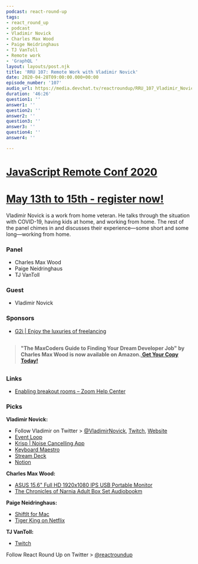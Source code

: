 ```yaml
---
podcast: react-round-up
tags:
- react_round_up
- podcast
- Vladimir Novick
- Charles Max Wood
- Paige Neidringhaus
- TJ VanToll
- Remote work
- 'GraphQL '
layout: layouts/post.njk
title: 'RRU 107: Remote Work with Vladimir Novick'
date: 2020-04-28T09:00:00.000+00:00
episode_number: '107'
audio_url: https://media.devchat.tv/reactroundup/RRU_107_Vladimir_Novick.mp3
duration: '46:26'
question1: ''
answer1: ''
question2: ''
answer2: ''
question3: ''
answer3: ''
question4: ''
answer4: ''

---
```

# [JavaScript Remote Conf 2020](https://devchat.tv/conferences/javascript-remote-2020/ "JavaScript Remote Conf 2020")

# [May 13th to 15th - register now!](https://devchat.tv/conferences/javascript-remote-2020/ "JavaScript Remote Conf 2020")

Vladimir Novick is a work from home veteran. He talks through the situation with COVID-19, having kids at home, and working from home. The rest of the panel chimes in and discusses their experience—some short and some long—working from home.

### **Panel**

* Charles Max Wood
* Paige Neidringhaus
* TJ VanToll

### **Guest**

* Vladimir Novick

### **Sponsors**

* [G2i | Enjoy the luxuries of freelancing](https://www.g2i.co/?utm_source=React_Roundup&utm_medium=Podcast&utm_campaign=DevCha)

## 

> **"The MaxCoders Guide to Finding Your Dream Developer Job" by Charles Max Wood is now available on Amazon.**[ **Get Your Copy Today!**](https://www.amazon.com/gp/product/B081MBL5C9/ref=as_li_ss_tl?ie=UTF8&linkCode=sl1&tag=devchattv-20&linkId=9d61363241636e2546ef46abba198746&language=en_US)

## 

### **Links**

* [Enabling breakout rooms – Zoom Help Center](https://support.zoom.us/hc/en-us/articles/206476093-Getting-Started-with-Video-Breakout-Rooms)

### **Picks**

**Vladimir Novick:**

* Follow Vladimir on Twitter > [@VladimirNovick](https://twitter.com/vladimirnovick?lang=en), [Twitch](https://www.twitch.tv/vnovick), [Website](https://vnovick.com/)
* [Event Loop](https://eventloop.ai/)
* [Krisp | Noise Cancelling App](https://krisp.ai/)
* [Keyboard Maestro](https://www.keyboardmaestro.com/main/)
* [Stream Deck](https://www.elgato.com/en/gaming/stream-deck)
* [Notion](https://www.notion.so/)

**Charles Max Wood:**

* [ASUS 15.6" Full HD 1920x1080 IPS USB Portable Monitor](https://amzn.to/2yKOQKG)
* [The Chronicles of Narnia Adult Box Set Audiobookm](https://www.audible.com/pd/The-Chronicles-of-Narnia-Adult-Box-Set-Audiobook/0061999881)

**Paige Neidringhaus:**

* [ShiftIt for Mac](https://download.cnet.com/ShiftIt/3000-2072_4-76063682.html)
* [Tiger King on Netflix](https://www.netflix.com/title/81115994)

**TJ VanToll:**

* [Twitch](https://www.twitch.tv/)

Follow React Round Up on Twitter > [@reactroundup](https://twitter.com/reactroundup)
